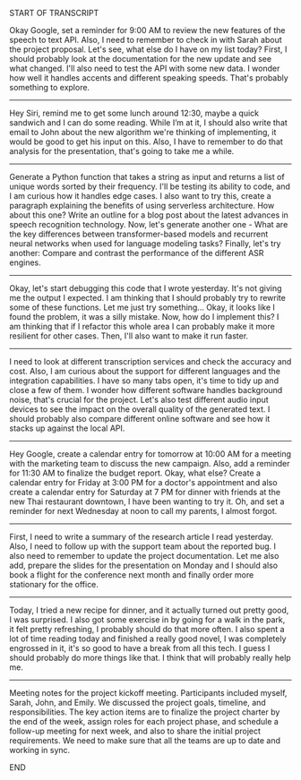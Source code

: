 START OF TRANSCRIPT

Okay Google, set a reminder for 9:00 AM to review the new features of the speech to text API. Also, I need to remember to check in with Sarah about the project proposal. Let's see, what else do I have on my list today? First, I should probably look at the documentation for the new update and see what changed. I'll also need to test the API with some new data. I wonder how well it handles accents and different speaking speeds. That's probably something to explore. 

---

Hey Siri, remind me to get some lunch around 12:30, maybe a quick sandwich and I can do some reading. While I’m at it, I should also write that email to John about the new algorithm we're thinking of implementing, it would be good to get his input on this. Also, I have to remember to do that analysis for the presentation, that's going to take me a while. 

---

Generate a Python function that takes a string as input and returns a list of unique words sorted by their frequency. I'll be testing its ability to code, and I am curious how it handles edge cases. I also want to try this, create a paragraph explaining the benefits of using serverless architecture. How about this one? Write an outline for a blog post about the latest advances in speech recognition technology. Now, let's generate another one - What are the key differences between transformer-based models and recurrent neural networks when used for language modeling tasks? Finally, let's try another: Compare and contrast the performance of the different ASR engines. 

---

Okay, let's start debugging this code that I wrote yesterday. It's not giving me the output I expected. I am thinking that I should probably try to rewrite some of these functions. Let me just try something... Okay, it looks like I found the problem, it was a silly mistake. Now, how do I implement this? I am thinking that if I refactor this whole area I can probably make it more resilient for other cases. Then, I'll also want to make it run faster. 

---

I need to look at different transcription services and check the accuracy and cost. Also, I am curious about the support for different languages and the integration capabilities. I have so many tabs open, it's time to tidy up and close a few of them. I wonder how different software handles background noise, that's crucial for the project. Let's also test different audio input devices to see the impact on the overall quality of the generated text. I should probably also compare different online software and see how it stacks up against the local API. 

---

Hey Google, create a calendar entry for tomorrow at 10:00 AM for a meeting with the marketing team to discuss the new campaign. Also, add a reminder for 11:30 AM to finalize the budget report. Okay, what else? Create a calendar entry for Friday at 3:00 PM for a doctor's appointment and also create a calendar entry for Saturday at 7 PM for dinner with friends at the new Thai restaurant downtown, I have been wanting to try it. Oh, and set a reminder for next Wednesday at noon to call my parents, I almost forgot. 

---

First, I need to write a summary of the research article I read yesterday. Also, I need to follow up with the support team about the reported bug. I also need to remember to update the project documentation. Let me also add, prepare the slides for the presentation on Monday and I should also book a flight for the conference next month and finally order more stationary for the office. 

---

Today, I tried a new recipe for dinner, and it actually turned out pretty good, I was surprised. I also got some exercise in by going for a walk in the park, it felt pretty refreshing, I probably should do that more often. I also spent a lot of time reading today and finished a really good novel, I was completely engrossed in it, it's so good to have a break from all this tech. I guess I should probably do more things like that. I think that will probably really help me.

---

Meeting notes for the project kickoff meeting. Participants included myself, Sarah, John, and Emily. We discussed the project goals, timeline, and responsibilities. The key action items are to finalize the project charter by the end of the week, assign roles for each project phase, and schedule a follow-up meeting for next week, and also to share the initial project requirements. We need to make sure that all the teams are up to date and working in sync.

 END
